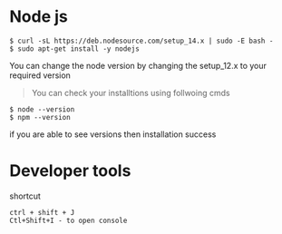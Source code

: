 # Node js 
```
$ curl -sL https://deb.nodesource.com/setup_14.x | sudo -E bash -
$ sudo apt-get install -y nodejs

```
You can change the node version by changing the setup_12.x to your required version

> You can check your installtions using follwoing cmds
```
$ node --version
$ npm --version
```
if you are able to see versions then installation success

# Developer tools
shortcut
```
ctrl + shift + J
Ctl+Shift+I - to open console
```
